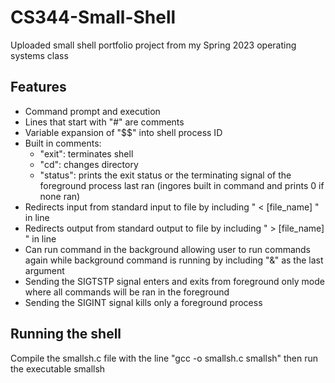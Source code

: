# CS344-Small-Shell
Uploaded small shell portfolio project from my Spring 2023 operating systems class

## Features
* Command prompt and execution
* Lines that start with "#" are comments
* Variable expansion of "$$" into shell process ID
* Built in comments:
  * "exit": terminates shell
  * "cd": changes directory
  * "status": prints the exit status or the terminating signal of the foreground process last ran (ingores built in command and prints 0 if none ran)
* Redirects input from standard input to file by including " < [file_name] " in line
* Redirects output from standard output to file by including " > [file_name] " in line
* Can run command in the background allowing user to run commands again while background command is running by including "&" as the last argument
* Sending the SIGTSTP signal enters and exits from foreground only mode where all commands will be ran in the foreground
* Sending the SIGINT signal kills only a foreground process

## Running the shell
Compile the smallsh.c file with the line "gcc -o smallsh.c smallsh" then run the executable smallsh
